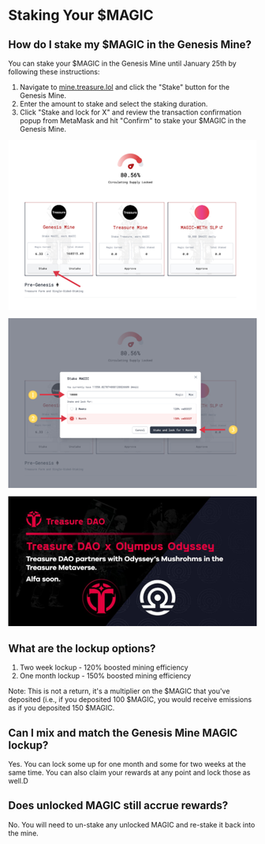 # Staking Your $MAGIC

## How do I stake my $MAGIC in the Genesis Mine?

You can stake your $MAGIC in the Genesis Mine until January 25th by following these instructions:

1. Navigate to [mine.treasure.lol](https://https/mine.treasure.lol) and click the "Stake" button for the Genesis Mine.
2. Enter the amount to stake and select the staking duration.
3. Click "Stake and lock for X" and review the transaction confirmation popup from MetaMask and hit "Confirm" to stake your $MAGIC in the Genesis Mine. &#x20;

![](<../../.gitbook/assets/image (9).png>)

![](<../../.gitbook/assets/image (1).png>)

![](<../../.gitbook/assets/image (8).png>)

## What are the lockup options?

1. Two week lockup - 120% boosted mining efficiency
2. One month lockup - 150% boosted mining efficiency

Note: This is not a return, it's a multiplier on the $MAGIC that you've deposited (i.e., if you deposited 100 $MAGIC, you would receive emissions as if you deposited 150 $MAGIC.

## Can I mix and match the Genesis Mine MAGIC lockup?

Yes. You can lock some up for one month and some for two weeks at the same time. You can also claim your rewards at any point and lock those as well.D

## Does unlocked MAGIC still accrue rewards?&#x20;

No. You will need to un-stake any unlocked MAGIC and re-stake it back into the mine.&#x20;
